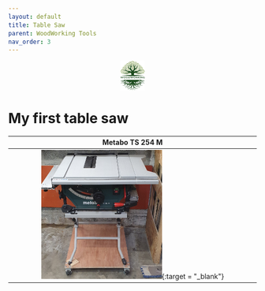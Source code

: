 ```yaml
---
layout: default
title: Table Saw
parent: WoodWorking Tools
nav_order: 3
---
```

<center>
<img src="../media/Lignarius.png" width="10%" height="10%" align="middle"/>
</center>

# My first table saw

|                                                                       Metabo TS 254 M                                                                       |
|:-----------------------------------------------------------------------------------------------------------------------------------------------------------:|
| [<img alt="image" height="50%" src="/media/Metabo_TS_254_M.jpg" width="50%"/>](https://garlatti.github.io/media/Metabo_TS_254_M.jpg){:target = "_blank"} | 

